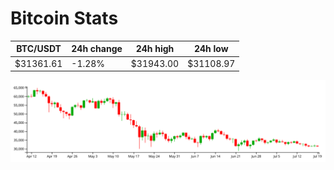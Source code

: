 # Bitcoin Stats

BTC/USDT|24h change|24h high|24h low|
|---|---|---|---|
|$31361.61|-1.28%|$31943.00|$31108.97|

<img src="./chart.svg">
